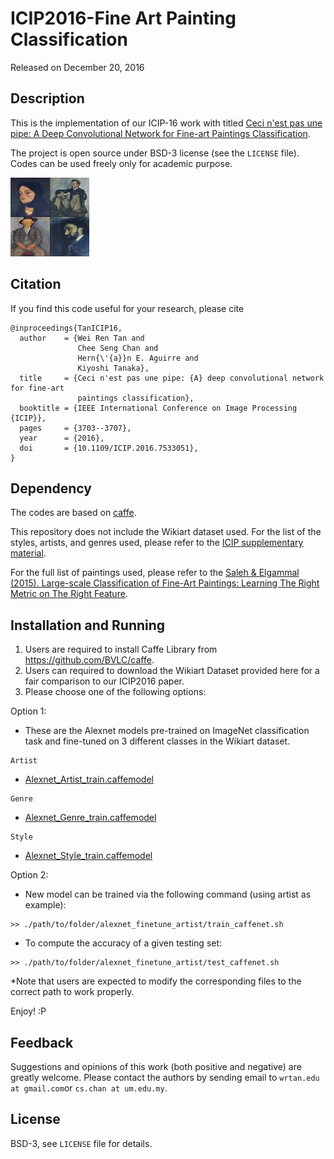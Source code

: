 # ICIP2016-Fine Art Painting Classification

Released on December 20, 2016

## Description

This is the implementation of our ICIP-16 work with titled [Ceci n'est pas une pipe: A Deep Convolutional Network for Fine-art Paintings Classification](http://www.cs-chan.com/doc/ICIP2016.pdf).

The project is open source under BSD-3 license (see the `LICENSE` file). Codes can be used freely only for academic purpose.

<img src="ICIP2016.gif" width="25%">

## Citation
If you find this code useful for your research, please cite
```
@inproceedings{TanICIP16,
  author    = {Wei Ren Tan and
               Chee Seng Chan and
               Hern{\'{a}}n E. Aguirre and
               Kiyoshi Tanaka},
  title     = {Ceci n'est pas une pipe: {A} deep convolutional network for fine-art
               paintings classification},
  booktitle = {IEEE International Conference on Image Processing {ICIP}},
  pages     = {3703--3707},
  year      = {2016},
  doi       = {10.1109/ICIP.2016.7533051},
}
```

## Dependency
The codes are based on [caffe](https://github.com/BVLC/caffe).

This repository does not include the Wikiart dataset used. For the list of the styles, artists, and genres used, please refer to the [ICIP supplementary material](http://www.cs-chan.com/doc/ICIP2016_supp.pdf).

For the full list of paintings used, please refer to the [Saleh & Elgammal (2015). Large-scale Classification of Fine-Art Paintings: Learning The Right Metric on The Right Feature](https://arxiv.org/pdf/1505.00855v1.pdf).

## Installation and Running

1. Users are required to install Caffe Library from https://github.com/BVLC/caffe. 
2. Users can required to download the Wikiart Dataset provided here for a fair comparison to our ICIP2016 paper.
2. Please choose one of the following options: 

Option 1: 
- These are the Alexnet models pre-trained on ImageNet classification task and fine-tuned on 3 different classes in the Wikiart dataset.
```
Artist
```
- [Alexnet_Artist_train.caffemodel](http://cs-chan.com/source/ICIP2016/Alexnet_genre_finetune.caffemodel.zip)

```
Genre
```
- [Alexnet_Genre_train.caffemodel](http://cs-chan.com/source/ICIP2016/Alexnet_genre_finetune.caffemodel.zip)

```
Style
```
- [Alexnet_Style_train.caffemodel](http://cs-chan.com/source/ICIP2016/Alexnet_style_finetune.caffemodel.zip)


Option 2: 
- New model can be trained via the following command (using artist as example):
```
>> ./path/to/folder/alexnet_finetune_artist/train_caffenet.sh
```

- To compute the accuracy of a given testing set:
```
>> ./path/to/folder/alexnet_finetune_artist/test_caffenet.sh
```

*Note that users are expected to modify the corresponding files to the correct path to work properly. 

Enjoy! :P

## Feedback
Suggestions and opinions of this work (both positive and negative) are greatly welcome. Please contact the authors by sending email to
`wrtan.edu at gmail.com`or `cs.chan at um.edu.my`.

## License
BSD-3, see `LICENSE` file for details.


